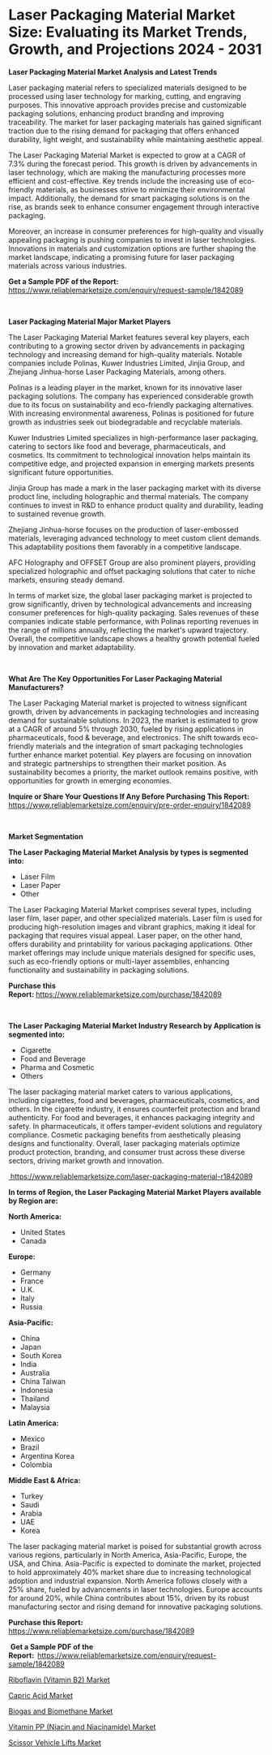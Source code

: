 <p><h1>Laser Packaging Material Market Size: Evaluating its Market Trends, Growth, and Projections 2024 - 2031</h1></p><p><strong>Laser Packaging Material Market Analysis and Latest Trends</strong></p>
<p><p>Laser packaging material refers to specialized materials designed to be processed using laser technology for marking, cutting, and engraving purposes. This innovative approach provides precise and customizable packaging solutions, enhancing product branding and improving traceability. The market for laser packaging materials has gained significant traction due to the rising demand for packaging that offers enhanced durability, light weight, and sustainability while maintaining aesthetic appeal.</p><p>The Laser Packaging Material Market is expected to grow at a CAGR of 7.3% during the forecast period. This growth is driven by advancements in laser technology, which are making the manufacturing processes more efficient and cost-effective. Key trends include the increasing use of eco-friendly materials, as businesses strive to minimize their environmental impact. Additionally, the demand for smart packaging solutions is on the rise, as brands seek to enhance consumer engagement through interactive packaging.</p><p>Moreover, an increase in consumer preferences for high-quality and visually appealing packaging is pushing companies to invest in laser technologies. Innovations in materials and customization options are further shaping the market landscape, indicating a promising future for laser packaging materials across various industries.</p></p>
<p><strong>Get a Sample PDF of the Report:&nbsp;</strong> <a href="https://www.reliablemarketsize.com/enquiry/request-sample/1842089?utm_campaign=1422&utm_medium=2&utm_source=Github&utm_content=ia&utm_term=16102024&utm_id=laser-packaging-material">https://www.reliablemarketsize.com/enquiry/request-sample/1842089</a></p>
<p>&nbsp;</p>
<p><strong>Laser Packaging Material Major Market Players</strong></p>
<p><p>The Laser Packaging Material Market features several key players, each contributing to a growing sector driven by advancements in packaging technology and increasing demand for high-quality materials. Notable companies include Polinas, Kuwer Industries Limited, Jinjia Group, and Zhejiang Jinhua-horse Laser Packaging Materials, among others.</p><p>Polinas is a leading player in the market, known for its innovative laser packaging solutions. The company has experienced considerable growth due to its focus on sustainability and eco-friendly packaging alternatives. With increasing environmental awareness, Polinas is positioned for future growth as industries seek out biodegradable and recyclable materials.</p><p>Kuwer Industries Limited specializes in high-performance laser packaging, catering to sectors like food and beverage, pharmaceuticals, and cosmetics. Its commitment to technological innovation helps maintain its competitive edge, and projected expansion in emerging markets presents significant future opportunities.</p><p>Jinjia Group has made a mark in the laser packaging market with its diverse product line, including holographic and thermal materials. The company continues to invest in R&D to enhance product quality and durability, leading to sustained revenue growth. </p><p>Zhejiang Jinhua-horse focuses on the production of laser-embossed materials, leveraging advanced technology to meet custom client demands. This adaptability positions them favorably in a competitive landscape.</p><p>AFC Holography and OFFSET Group are also prominent players, providing specialized holographic and offset packaging solutions that cater to niche markets, ensuring steady demand.</p><p>In terms of market size, the global laser packaging market is projected to grow significantly, driven by technological advancements and increasing consumer preferences for high-quality packaging. Sales revenues of these companies indicate stable performance, with Polinas reporting revenues in the range of millions annually, reflecting the market's upward trajectory. Overall, the competitive landscape shows a healthy growth potential fueled by innovation and market adaptability.</p></p>
<p>&nbsp;</p>
<p><strong>What Are The Key Opportunities For Laser Packaging Material Manufacturers?</strong></p>
<p><p>The Laser Packaging Material market is projected to witness significant growth, driven by advancements in packaging technologies and increasing demand for sustainable solutions. In 2023, the market is estimated to grow at a CAGR of around 5% through 2030, fueled by rising applications in pharmaceuticals, food & beverage, and electronics. The shift towards eco-friendly materials and the integration of smart packaging technologies further enhance market potential. Key players are focusing on innovation and strategic partnerships to strengthen their market position. As sustainability becomes a priority, the market outlook remains positive, with opportunities for growth in emerging economies.</p></p>
<p><strong>Inquire or Share Your Questions If Any Before Purchasing This Report:</strong> <a href="https://www.reliablemarketsize.com/enquiry/pre-order-enquiry/1842089?utm_campaign=1422&utm_medium=2&utm_source=Github&utm_content=ia&utm_term=16102024&utm_id=laser-packaging-material">https://www.reliablemarketsize.com/enquiry/pre-order-enquiry/1842089</a></p>
<p>&nbsp;</p>
<p><strong>Market Segmentation</strong></p>
<p><strong>The Laser Packaging Material Market Analysis by types is segmented into:</strong></p>
<p><ul><li>Laser Film</li><li>Laser Paper</li><li>Other</li></ul></p>
<p><p>The Laser Packaging Material Market comprises several types, including laser film, laser paper, and other specialized materials. Laser film is used for producing high-resolution images and vibrant graphics, making it ideal for packaging that requires visual appeal. Laser paper, on the other hand, offers durability and printability for various packaging applications. Other market offerings may include unique materials designed for specific uses, such as eco-friendly options or multi-layer assemblies, enhancing functionality and sustainability in packaging solutions.</p></p>
<p><strong>Purchase this Report:&nbsp;</strong><a href="https://www.reliablemarketsize.com/purchase/1842089?utm_campaign=1422&utm_medium=2&utm_source=Github&utm_content=ia&utm_term=16102024&utm_id=laser-packaging-material">https://www.reliablemarketsize.com/purchase/1842089</a></p>
<p>&nbsp;</p>
<p><strong>The Laser Packaging Material Market Industry Research by Application is segmented into:</strong></p>
<p><ul><li>Cigarette</li><li>Food and Beverage</li><li>Pharma and Cosmetic</li><li>Others</li></ul></p>
<p><p>The laser packaging material market caters to various applications, including cigarettes, food and beverages, pharmaceuticals, cosmetics, and others. In the cigarette industry, it ensures counterfeit protection and brand authenticity. For food and beverages, it enhances packaging integrity and safety. In pharmaceuticals, it offers tamper-evident solutions and regulatory compliance. Cosmetic packaging benefits from aesthetically pleasing designs and functionality. Overall, laser packaging materials optimize product protection, branding, and consumer trust across these diverse sectors, driving market growth and innovation.</p></p>
<p><a href="https://www.reliablemarketsize.com/laser-packaging-material-r1842089?utm_campaign=1422&utm_medium=2&utm_source=Github&utm_content=ia&utm_term=16102024&utm_id=laser-packaging-material">&nbsp;https://www.reliablemarketsize.com/laser-packaging-material-r1842089</a></p>
<p><strong>In terms of Region, the Laser Packaging Material Market Players available by Region are:</strong></p>
<p>
    <p> <strong> North America: </strong>
        <ul>
            <li>United States</li>
            <li>Canada</li>
        </ul>
        </p> 
    <p> <strong> Europe: </strong>
        <ul>
            <li>Germany</li>
            <li>France</li>
            <li>U.K.</li>
            <li>Italy</li>
            <li>Russia</li>
        </ul>
        </p> 
    <p> <strong> Asia-Pacific: </strong>
        <ul>
            <li>China</li>
            <li>Japan</li>
            <li>South Korea</li>
            <li>India</li>
            <li>Australia</li>
            <li>China Taiwan</li>
            <li>Indonesia</li>
            <li>Thailand</li>
            <li>Malaysia</li>
        </ul>
        </p> 
    <p> <strong> Latin America: </strong>
        <ul>
            <li>Mexico</li>
            <li>Brazil</li>
            <li>Argentina Korea</li>
            <li>Colombia</li>
        </ul>
        </p> 
    <p> <strong> Middle East & Africa: </strong>
        <ul>
            <li>Turkey</li>
            <li>Saudi</li>
            <li>Arabia</li>
            <li>UAE</li>
            <li>Korea</li>
        </ul>
    </p>
    </p>
<p><p>The laser packaging material market is poised for substantial growth across various regions, particularly in North America, Asia-Pacific, Europe, the USA, and China. Asia-Pacific is expected to dominate the market, projected to hold approximately 40% market share due to increasing technological adoption and industrial expansion. North America follows closely with a 25% share, fueled by advancements in laser technologies. Europe accounts for around 20%, while China contributes about 15%, driven by its robust manufacturing sector and rising demand for innovative packaging solutions.</p></p>
<p><strong>Purchase this Report: </strong><a href="https://www.reliablemarketsize.com/purchase/1842089?utm_campaign=1422&utm_medium=2&utm_source=Github&utm_content=ia&utm_term=16102024&utm_id=laser-packaging-material">https://www.reliablemarketsize.com/purchase/1842089</a></p>
<p>&nbsp;<strong>Get a Sample PDF of the Report:&nbsp;&nbsp;</strong><a href="https://www.reliablemarketsize.com/enquiry/request-sample/1842089?utm_campaign=1422&utm_medium=2&utm_source=Github&utm_content=ia&utm_term=16102024&utm_id=laser-packaging-material">https://www.reliablemarketsize.com/enquiry/request-sample/1842089</a></p>
<p><strong></strong></p>
<p><p><a href="https://github.com/connornew3y/Market-Research-Report-List-1/blob/main/riboflavin-vitamin-b2-market.md?utm_campaign=1422&utm_medium=2&utm_source=Github&utm_content=ia&utm_term=16102024&utm_id=laser-packaging-material">Riboflavin (Vitamin B2) Market</a></p><p><a href="https://www.linkedin.com/pulse/capric-acid-market-drivers-challenges-forecast-2024-2031-xdnmf?utm_campaign=1422&utm_medium=2&utm_source=Github&utm_content=ia&utm_term=16102024&utm_id=laser-packaging-material">Capric Acid Market</a></p><p><a href="https://www.linkedin.com/pulse/evaluating-global-biogas-biomethane-market-trends-growth-opportunities-zecyf?utm_campaign=1422&utm_medium=2&utm_source=Github&utm_content=ia&utm_term=16102024&utm_id=laser-packaging-material">Biogas and Biomethane Market</a></p><p><a href="https://github.com/johnieimmarta/Market-Research-Report-List-1/blob/main/vitamin-pp-niacin-and-niacinamide-market.md?utm_campaign=1422&utm_medium=2&utm_source=Github&utm_content=ia&utm_term=16102024&utm_id=laser-packaging-material">Vitamin PP (Niacin and Niacinamide) Market</a></p><p><a href="https://issuu.com/reportprime-2/docs/scissor-vehicle-lifts-market-size-2_9cacabeb8ada11?utm_campaign=1422&utm_medium=2&utm_source=Github&utm_content=ia&utm_term=16102024&utm_id=laser-packaging-material">Scissor Vehicle Lifts Market</a></p></p>